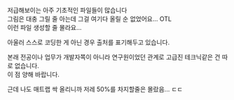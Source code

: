 저급해보이는 아주 기초적인 파일들이 많습니다 <br>
그림은 대충 그릴 줄 아는데 그걸 여기다 올릴 순 없었어요... OTL<br>
이런 파일 생성할 줄 몰라요... 

아울러 스스로 코딩한 게 아닌 경우 출처를 표기해두고 있습니다. <br>

본래 전공이나 업무가 개발자쪽이 아니라 연구원이었던 관계로 고급진 테크닉같은 건 따로 없습니다. <br>
이 점 양해 바랍니다. 

근데 나도 매트랩 싹 올리니까 저레 50%를 차지할줄은 몰랐음... ㄷㄷ 
